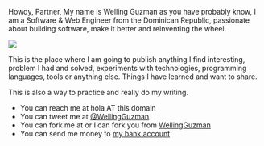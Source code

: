 Howdy, Partner, My name is Welling Guzman as you have probably know, I am a Software & Web Engineer from the Dominican Republic, passionate about building software, make it better and reinventing the wheel.

![](/images/me.jpg)

This is the place where I am going to publish anything I find interesting, problem I had and solved, experiments with technologies, programming languages, tools or anything else. Things I have learned and want to share.

This is also a way to practice and really do my writing.

- You can reach me at hola AT this domain
- You can tweet me at [@WellingGuzman](https://twitter.com/WellingGuzman)
- You can fork me at or I can fork you from [WellingGuzman](https://github.com/WellingGuzman)
- You can send me money to [my bank account](http://www.stopfraud.gov/report.html)